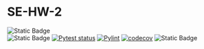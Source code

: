 # SE-HW-2
![Static Badge](https://img.shields.io/badge/Language-Python-blue)  
![Static Badge](https://img.shields.io/badge/Platform-Linux-red)
[![Pytest status](https://github.com/SE-Fall2024/SE-HW-2/actions/workflows/pyTest.yml/badge.svg)](https://github.com/SE-Fall2024/SE-HW-2/actions/workflows/pyTest.yml)
[![Pylint](https://github.com/SE-Fall2024/SE-HW-2/actions/workflows/pylint.yml/badge.svg)](https://github.com/SE-Fall2024/SE-HW-2/actions/workflows/pylint.yml)
[![codecov](https://codecov.io/gh/SE-Fall2024/SE-HW-2/graph/badge.svg?token=BHH0BGZLIW)](https://codecov.io/gh/SE-Fall2024/SE-HW-2)
![Static Badge](https://img.shields.io/badge/License-Mozilla_Public_License_2.0-green)

